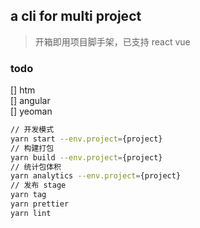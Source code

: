 ## a cli for multi project

> 开箱即用项目脚手架，已支持 react vue 

### todo

[] htm  
[] angular  
[] yeoman  


``` bash
// 开发模式
yarn start --env.project={project}
// 构建打包
yarn build --env.project={project}
// 统计包体积
yarn analytics --env.project={project}
// 发布 stage
yarn tag
yarn prettier
yarn lint

```
